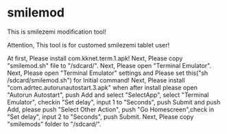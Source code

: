 # smilemod
This is smilezemi modification tool!

Attention, This tool is for customed smilezemi tablet user!

At first, Please install com.kknet.term.1.apk!
Next, Please copy "smilemod.sh" file to "/sdcard/".
Next, Please open "Terminal Emulator".
Next, Please open "Terminal Emulator" settings and Please set this("sh /sdcard/smilemod.sh") for Initial command!
Next, Please install "com.adrtec.autorunautostart.3.apk" when after install please open "Autorun Autostart", push Add and select "SelectApp", select "Terminal Emulator", checkin "Set delay", input 1 to "Seconds", push Submit and push Add, please push "Select Other Action", push "Go Homescreen",check in "Set delay", input 2 to "Seconds", push Submit.
Next, Please copy "smilemods" folder to "/sdcard/".
